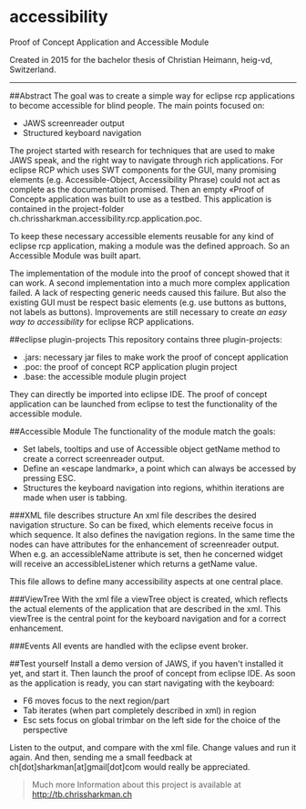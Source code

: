 # accessibility
Proof of Concept Application and Accessible Module

Created in 2015 for the bachelor thesis of Christian Heimann, heig-vd, Switzerland.
- - - -
##Abstract
The goal was to create a simple way for eclipse rcp applications to become accessible for blind people. The main points focused on:
* JAWS screenreader output
* Structured keyboard navigation

The project started with research for techniques that are used to make JAWS speak, and the right way to navigate through rich applications. For eclipse RCP which uses SWT components for the GUI, many promising elements (e.g. Accessible-Object, Accessibility Phrase) could not act as complete as the documentation promised. Then an empty «Proof of Concept» application was built to use as a testbed. This application is contained in the project-folder ch.chrissharkman.accessibility.rcp.application.poc.

To keep these necessary accessible elements reusable for any kind of eclipse rcp application, making a module was the defined approach. So an Accessible Module was built apart.

The implementation of the module into the proof of concept showed that it can work. A second implementation into a much more complex application failed. A lack of respecting generic needs caused this failure. But also the existing GUI must be respect basic elements (e.g. use buttons as buttons, not labels as buttons). Improvements are still necessary to create _an easy way to accessibility_ for eclipse RCP applications. 

##eclipse plugin-projects
This repository contains three plugin-projects:
* .jars: necessary jar files to make work the proof of concept application
* .poc: the proof of concept RCP application plugin project
* .base: the accessible module plugin project

They can directly be imported into eclipse IDE. The proof of concept application can be launched from eclipse to test the functionality of the accessible module.

##Accessible Module
The functionality of the module match the goals:
* Set labels, tooltips and use of Accessible object getName method to create a correct screenreader output.
* Define an «escape landmark», a point which can always be accessed by pressing ESC.
* Structures the keyboard navigation into regions, whithin iterations are made when user is tabbing.

###XML file describes structure
An xml file describes the desired navigation structure. So can be fixed, which elements receive focus in which sequence. It also defines the navigation regions. In the same time the nodes can have attributes for the enhancement of screenreader output. When e.g. an accessibleName attribute is set, then he concerned widget will receive an accessibleListener which returns a getName value.

This file allows to define many accessibility aspects at one central place.

###ViewTree
With the xml file a viewTree object is created, which reflects the actual elements of the application that are described in the xml. This viewTree is the central point for the keyboard navigation and for a correct enhancement.

###Events
All events are handled with the eclipse event broker.

##Test yourself
Install a demo version of JAWS, if you haven't installed it yet, and start it. Then launch the proof of concept from eclipse IDE. As soon as the application is ready, you can start navigating with the keyboard:
* F6 moves focus to the next region/part
* Tab iterates (when part completely described in xml) in region
* Esc sets focus on global trimbar on the left side for the choice of the perspective

Listen to the output, and compare with the xml file. Change values and run it again.
And then, sending me a small feedback at ch[dot]sharkman[at]gmail[dot]com would really be appreciated.


> Much more Information about this project is available at http://tb.chrissharkman.ch

